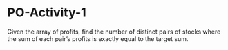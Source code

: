 # PO-Activity-1
Given the array of profits, find the number of distinct pairs of stocks where the sum of each pair’s profits is exactly equal to the target sum.
